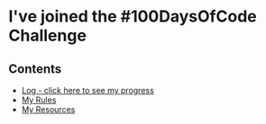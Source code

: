 # I've joined the #100DaysOfCode Challenge

## Contents
- [Log - click here to see my progress](log.md)
- [My Rules](rules.md)
- [My Resources](resources.md)

